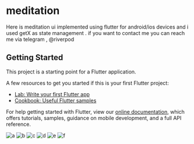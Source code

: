 # meditation

Here is meditation ui  implemented using  flutter for android/ios devices and i used getX as state management .
if you want to contact me  you can reach me via telegram , @riverpod

## Getting Started

This project is a starting point for a Flutter application.

A few resources to get you started if this is your first Flutter project:

- [Lab: Write your first Flutter app](https://flutter.dev/docs/get-started/codelab)
- [Cookbook: Useful Flutter samples](https://flutter.dev/docs/cookbook)

For help getting started with Flutter, view our
[online documentation](https://flutter.dev/docs), which offers tutorials,
samples, guidance on mobile development, and a full API reference.

![a](https://user-images.githubusercontent.com/32876834/143596138-de6a71e6-9fdf-4b7a-97fd-cd31672bfe2c.jpg)
![b](https://user-images.githubusercontent.com/32876834/143596155-4ca68786-9ef3-44c5-ad92-3edf5f360485.jpg)
![c](https://user-images.githubusercontent.com/32876834/143596168-ed7addc7-958c-4493-8866-eb409d5db8f9.jpg)
![d](https://user-images.githubusercontent.com/32876834/143596179-a59668e1-0a9f-4b0b-8a27-43277002ce92.jpg)
![e](https://user-images.githubusercontent.com/32876834/143596186-46804d4a-9d9c-449c-89c3-d890b0a5d7fd.jpg)
![f](https://user-images.githubusercontent.com/32876834/143596194-1ce5689d-63ce-44ab-b666-4a8b7eb66d69.jpg)
